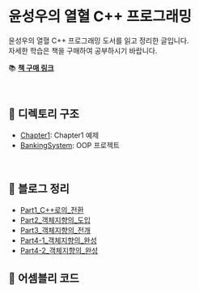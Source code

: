 ﻿# 윤성우의 열혈 C++ 프로그래밍

윤성우의 열혈 C++ 프로그래밍 도서를 읽고 정리한 글입니다.  
자세한 학습은 책을 구매하여 공부하시기 바랍니다.

📚 **[책 구매 링크](https://product.kyobobook.co.kr/detail/S000001589147)**

<br>

## 📂 디렉토리 구조

- [Chapter1](./Chapter1): Chapter1 예제
- [BankingSystem](./BankingSystem): OOP 프로젝트

<br>

## 📝 블로그 정리

- [Part1_C++로의_전환](https://shine94.tistory.com/345)
- [Part2_객체지향의_도입](https://shine94.tistory.com/346)
- [Part3_객체지향의_전개](https://shine94.tistory.com/347)
- [Part4-1_객체지향의_완성](https://shine94.tistory.com/348)
- [Part4-2_객체지향의_완성](https://shine94.tistory.com/349)

## 📜 어셈블리 코드
